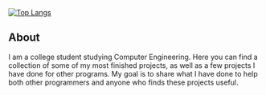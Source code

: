 <a href="https://github.com/anuraghazra/github-readme-stats">
  <img align="center" src="https://github-readme-stats.vercel.app/api/top-langs/?username=KiranWells&layout=compact&theme=gruvbox&exclude_repo=web-app" alt="Top Langs" />
</a>

## About

  I am a college student studying Computer Engineering. Here you can find a collection of some of my most finished projects, as well as a few projects I have done for other programs. My goal is to share what I have done to help both other programmers and anyone who finds these projects useful.
